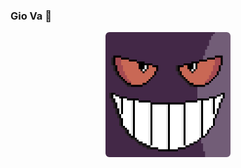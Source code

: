 
### Gio Va :monkey:
<p align="center">

<img alt="Gengar Face" width="200" src="https://raw.githubusercontent.com/gffuma/gffuma/master/gengarround2.png">
</p>

<!--
### Hi there 👋
**gffuma/gffuma** is a ✨ _special_ ✨ repository because its `README.md` (this file) appears on your GitHub profile.

Here are some ideas to get you started:

- 🔭 I’m currently working on ...
- 🌱 I’m currently learning ...
- 👯 I’m looking to collaborate on ...
- 🤔 I’m looking for help with ...
- 💬 Ask me about ...
- 📫 How to reach me: ...
- 😄 Pronouns: ...
- ⚡ Fun fact: ...
-->

